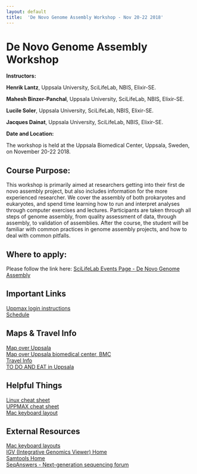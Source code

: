 ```yaml
---
layout: default
title:  'De Novo Genome Assembly Workshop - Nov 20-22 2018'
---
```


# De Novo Genome Assembly Workshop

**Instructors:**

**Henrik Lantz**, Uppsala University, SciLifeLab, NBIS, Elixir-SE.

**Mahesh Binzer-Panchal**, Uppsala University, SciLifeLab, NBIS, Elixir-SE.

**Lucile Soler**, Uppsala University, SciLifeLab, NBIS, Elixir-SE.

**Jacques Dainat**, Uppsala University, SciLifeLab, NBIS, Elixir-SE.

**Date and Location:**

The workshop is held at the Uppsala Biomedical Center, Uppsala, Sweden, on November 20-22 2018.

## Course Purpose:

This workshop is primarily aimed at researchers getting into their first de novo assembly project, but
also includes information for the more experienced researcher. We cover the assembly of both prokaryotes
and eukaryotes, and spend time learning how to run and interpret analyses through computer exercises
and lectures. Participants are taken through all steps of genome assembly, from quality assessment of
data, through assembly, to validation of assemblies. After the course, the student will be familiar
with common practices in genome assembly projects, and how to deal with common pitfalls.   

## Where to apply:

Please follow the link here: [SciLifeLab Events Page - De Novo Genome Assembly](https://www.scilifelab.se/events/de-novo-genome-assembly/)


## Important Links
[Uppmax login instructions](login_instructions)  
[Schedule](schedule)

## Maps & Travel Info
[Map over Uppsala](http://www.uppsalakartan.se/)  
[Map over Uppsala biomedical center, BMC](bmc)  
[Travel Info](travel)  
[TO DO AND EAT in Uppsala](http://www.destinationuppsala.se/en/)

## Helpful Things
[Linux cheat sheet](files/linux-cheat-sheet.pdf)  
[UPPMAX cheat sheet](files/uppmax-cheat-sheet.png)  
[Mac keyboard layout](../common/mac-keyboard)  

## External Resources
[Mac keyboard layouts](../common/mac-keyboard)  
[IGV (Integrative Genomics Viewer) Home](https://www.broadinstitute.org/igv/)  
[Samtools Home](http://www.htslib.org/)  
[SeqAnswers - Next-generation sequencing forum](http://seqanswers.com/)  
